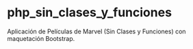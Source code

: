# php_sin_clases_y_funciones
Aplicación de Películas de Marvel (Sin Clases y Funciones) con maquetación Bootstrap.
